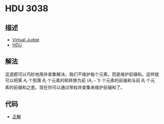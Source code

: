 # HDU 3038

## 描述

- [Virtual Judge](https://vjudge.net/problem/HDU-3038)
- [HDU](http://acm.hdu.edu.cn/showproblem.php?pid=3038)

## 解法

这道题可以巧妙地用并查集解决。我们不维护每个元素，而是维护前缀和。这样就可以把第 $A_i$ 个到第 $B_i$ 个元素的和转换为前 $(A_i-1)$ 个元素的前缀和与前 $B_i$ 个元素的前缀和之差。现在你可以通过带权并查集来维护前缀和了。

## 代码

- [正解](HDU.3038.0.cpp)
